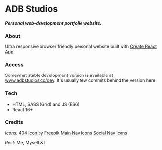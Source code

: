 
# ADB Studios 

#### *Personal web-development portfolio website.* 

### About

Ultra responsive browser friendly personal website built with [Create React App](https://github.com/facebook/create-react-app).  

### Access

Somewhat stable development version is available at www.adbstudios.cc/dev. It's usually few commits behind the version here.

### Tech

* HTML, SASS (Grid) and JS (ES6) 
* React 16+

### Credits

*Icons:* 
[404 Icon by Freepik](https://www.flaticon.com/free-icon/error-404_1034633)
[Main Nav Icons](https://www.producthunt.com/posts/ego-icons-2)
[Social Nav Icons](https://www.iconfinder.com/fiveicons)

*Rest:* 
Me, Myself & I





